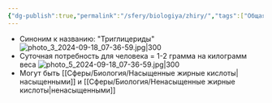 ```yaml
---
{"dg-publish":true,"permalink":"/sfery/biologiya/zhiry/","tags":["Общаябиология"]}
---
```


- Синоним к названию: "Триглицериды"
![photo_3_2024-09-18_07-36-59.jpg|300](/img/user/%D0%90%D1%80%D1%85%D0%B8%D0%B2/%D0%9A%D1%8D%D1%88/photo_3_2024-09-18_07-36-59.jpg)
- Суточная потребность для человека = 1-2 грамма на килограмм веса
![photo_5_2024-09-18_07-36-59.jpg|300](/img/user/%D0%90%D1%80%D1%85%D0%B8%D0%B2/%D0%9A%D1%8D%D1%88/photo_5_2024-09-18_07-36-59.jpg)
- Могут быть [[Сферы/Биология/Насыщенные жирные кислоты\|насыщенными]] и [[Сферы/Биология/Ненасыщенные жирные кислоты\|ненасыщенными]] 